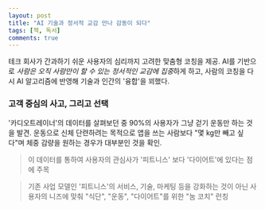```yaml
---
layout: post
title: "AI 기술과 정서적 교감 만나 감동이 되다"
tags: [책, 독서]
comments: true
---
```


테크 회사가 간과하기 쉬운 사용자의 심리까지 고려한 맞춤형 코칭을 제공. AI를 기반으로 *사람은 오직 사람만이 할 수 있는 정서적인 교감에 집중*하게 하고, 사람의 코칭을 다시 AI 알고리즘에 반영해 기술과 인간의 '융합'을 꾀했다.

### 고객 중심의 사고, 그리고 선택

'카디오트레이너'의 데이터를 살펴보던 중 90%의 사용자가 그냥 걷기 운동만 하는 것을 발견. 운동으로 신체 단련하려는 목적으로 앱을 쓰는 사람보다 "몇 kg만 빼고 싶다"며 체중 감량을 원하는 경우가 대부분인 것을 확인.

> 이 데이터를 통하여 사용자의 관심사가 '피트니스' 보다 '다이어트'에 있다는 점에 주목

> 기존 사업 모델인 '피트니스'의 서비스, 기술, 마케팅 등을 강화하는 것이 아닌 사용자의 니즈에 맞춰 "식단", "운동", "다이어트"를 위한 "눔 코치" 런칭